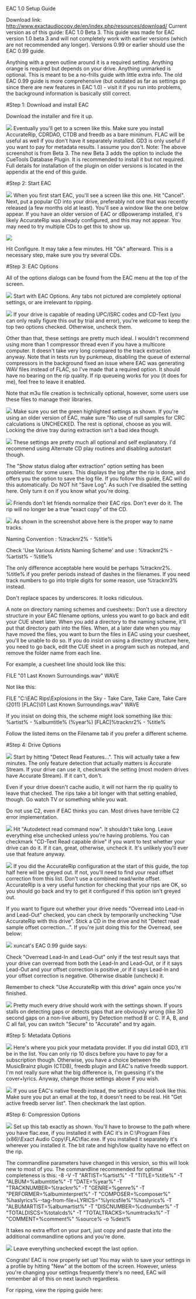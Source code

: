 EAC 1.0 Setup Guide


Download link: http://www.exactaudiocopy.de/en/index.php/resources/download/
Current version as of this guide: EAC 1.0 Beta 3.
This guide was made for EAC version 1.0 beta 3 and will not completely work with earlier versions (which are not recommended any longer). Versions 0.99 or earlier should use the EAC 0.99 guide. 

Anything with a green outline around it is a required setting. Anything orange is required but depends on your drive. Anything unmarked is optional. This is meant to be a no-frills guide with little extra info. The old EAC 0.99 guide is more comprehensive (but outdated as far as settings go since there are new features in EAC 1.0) - visit it if you run into problems, the background information is basically still correct.

#Step 1: Download and install EAC

Download the installer and fire it up.

![](https://web.archive.org/web/20140714023611im_/http://blowfish.be/eac/Caaok/Images/eac01.png)
Eventually you'll get to a screen like this. Make sure you install AccurateRip, CDRDAO, CTDB and freedb as a bare minimum. FLAC will be useful as well if you don't have it separately installed. GD3 is only useful if you want to pay for metadata results. I assume you don't. 
Note: The above screenshot is from Beta 3. The new Beta 3 adds the option to include the CueTools Database Plugin. It is recommended to install it but not required. Full details for installation of the plugin on older versions is located in the appendix at the end of this guide.

#Step 2: Start EAC

![](https://web.archive.org/web/20140714033449im_/http://blowfish.be/eac/Caaok/Images/eac02.png)
When you first start EAC, you'll see a screen like this one. Hit "Cancel". Next, put a popular CD into your drive, preferably not one that was recently released (a few months old at least). You'll see a window like the one below appear. If you have an older version of EAC or dBpoweramp installed, it's likely AccurateRip was already configured, and this may not appear. You may need to try multiple CDs to get this to show up.


![](https://web.archive.org/web/20140714084437im_/http://blowfish.be/eac/Caaok/Images/eac03.png)

Hit Configure. It may take a few minutes. Hit "Ok" afterward. This is a necessary step, make sure you try several CDs.

#Step 3: EAC Options

All of the options dialogs can be found from the EAC menu at the top of the screen.

![](https://web.archive.org/web/20140714031903im_/http://blowfish.be/eac/Caaok/Images/eac04.png)
Start with EAC Options. Any tabs not pictured are completely optional settings, or are irrelevant to ripping.


![](https://web.archive.org/web/20140714024410im_/http://blowfish.be/eac/Caaok/Images/eac07.png)
If your drive is capable of reading UPC/ISRC codes and CD-Text (you can only really figure this out by trial and error), you're welcome to keep the top two options checked. Otherwise, uncheck them.

Other than that, these settings are pretty much ideal. I wouldn't recommend using more than 1 compressor thread even if you have a multicore computer. It doesn't take very long compared to the track extraction anyway. Note that in tests run by punkmeup, disabling the queue of external compressors in the background fixed an issue where EAC was generating WAV files instead of FLAC, so I've made that a required option. It should have no bearing on the rip quality. If rip queueing works for you (it does for me), feel free to leave it enabled.

Note that m3u file creation is technically optional, however, some users use these files to manage their libraries. 

![](https://web.archive.org/web/20140714035652im_/http://blowfish.be/eac/Caaok/Images/eac05.png)
Make sure you set the green highlighted settings as shown. If you're using an older version of EAC, make sure "No use of null samples for CRC calculations is UNCHECKED. The rest is optional, choose as you will. Locking the drive tray during extraction isn't a bad idea though.

![](https://web.archive.org/web/20140714023148im_/http://blowfish.be/eac/Caaok/Images/eac06.png)
These settings are pretty much all optional and self explanatory. I'd recommend using Alternate CD play routines and disabling autostart though.

The "Show status dialog after extraction" option setting has been problematic for some users. This displays the log after the rip is done, and offers you the option to save the log file. If you follow this guide, EAC will do this automatically. Do NOT hit "Save Log". As such I've disabled the setting here. Only turn it on if you know what you're doing.


![](https://web.archive.org/web/20140714030229im_/http://blowfish.be/eac/Caaok/Images/eac08.png)
Friends don't let friends normalize their EAC rips. Don't ever do it. The rip will no longer be a true "exact copy" of the CD.


![](https://web.archive.org/web/20140714023544im_/http://blowfish.be/eac/Caaok/Images/eac09.png)
As shown in the screenshot above here is the proper way to name tracks.

Naming Convention : %tracknr2% - %title%

Check 'Use Various Artists Naming Scheme' and use : %tracknr2% - %artist% - %title%


The only difference acceptable here would be perhaps %tracknr2%. %title% if you prefer periods instead of dashes in the filenames. If you need track numbers to go into triple digits for some reason, use %tracknr3% instead.

Don't replace spaces by underscores. It looks ridiculous.

A note on directory naming schemes and cuesheets:: Don't use a directory structure in your EAC filename options, unless you want to go back and edit your CUE sheet later. When you add a directory to the naming scheme, it'll put that directory path into the files. When, at a later date when you may have moved the files, you want to burn the files in EAC using your cuesheet, you'll be unable to do so. If you do insist on using a directory structure here, you need to go back, edit the CUE sheet in a program such as notepad, and remove the folder name from each line.

For example, a cuesheet line should look like this:

FILE "01 Last Known Surroundings.wav" WAVE

Not like this: 

FILE "C:\EAC Rips\Explosions in the Sky - Take Care, Take Care, Take Care (2011) [FLAC]\01 Last Known Surroundings.wav" WAVE

If you insist on doing this, the scheme might look something like this:
%artist% - %albumtitle% (%year%) [FLAC]\%tracknr2% - %title%

Follow the listed items on the Filename tab if you prefer a different scheme.

#Step 4: Drive Options

![](https://web.archive.org/web/20140714034919im_/http://blowfish.be/eac/Caaok/Images/eac10.png)
Start by hitting "Detect Read Features...". This will actually take a few minutes. The only feature detection that actually matters is Accurate Stream. If your drive can use it, checkmark the setting (most modern drives have Accurate Stream). If it can't, don't.

Even if your drive doesn't cache audio, it will not harm the rip quality to leave that checked. The rips take a bit longer with that setting enabled, though. Go watch TV or something while you wait.

Do not use C2, even if EAC thinks you can. Most drives have terrible C2 error implementation.


![](https://web.archive.org/web/20140714032740im_/http://blowfish.be/eac/Caaok/Images/eac11.png)
Hit "Autodetect read command now". It shouldn't take long. Leave everything else unchecked unless you're having problems. You can checkmark "CD-Text Read capable drive" if you want to test whether your drive can do it. If it can, great, otherwise, uncheck it. It's unlikely you'll ever use that feature anyway.


![](https://web.archive.org/web/20140714025157im_/http://blowfish.be/eac/Caaok/Images/eac12.png)
If you did the AccurateRip configuration at the start of this guide, the top half here will be greyed out. If not, you'll need to find your read offset correction from this list. Don't use a combined read/write offset. AccurateRip is a very useful function for checking that your rips are OK, so you should go back and try to get it configured if this option isn't greyed out.

If you want to figure out whether your drive needs "Overread into Lead-in and Lead-Out" checked, you can check by temporarily unchecking "Use AccurateRip with this drive". Stick a CD in the drive and hit "Detect read sample offset correction...". If you're just doing this for the Overread, see below:

![](https://web.archive.org/web/20140714023814im_/http://blowfish.be/eac/Caaok/Images/obrvpi.png)
xuncat's EAC 0.99 guide says:

Check "Overread Lead-In and Lead-Out" only if the test result says that your drive can overread from both the Lead-In and Lead-Out, or if it says Lead-Out and your offset correction is positive ,or if it says Lead-In and your offset correction is negative. Otherwise disable (uncheck) it.

Remember to check "Use AccurateRip with this drive" again once you're finished.


![](https://web.archive.org/web/20140714022340im_/http://blowfish.be/eac/Caaok/Images/eac13.png)
Pretty much every drive should work with the settings shown. If yours stalls on detecting gaps or detects gaps that are obviously wrong (like 30 second gaps on a non-live album), try Detection method B or C. If A, B, and C all fail, you can switch "Secure" to "Accurate" and try again.

#Step 5: Metadata Options

![](https://web.archive.org/web/20140714024249im_/http://blowfish.be/eac/Caaok/Images/eac14.png)
Here's where you pick your metadata provider. If you did install GD3, it'll be in the list. You can only rip 10 discs before you have to pay for a subscription though. Otherwise, you have a choice between the MusicBrainz plugin (CTDB), freedb plugin and EAC's native freedb support. I'm not really sure what the big difference is, I'm guessing it's the cover+lyrics. Anyway, change those settings above if you wish.


![](https://web.archive.org/web/20140714025554im_/http://blowfish.be/eac/Caaok/Images/eac15.png)
If you use EAC's native freedb instead, the settings should look like this. Make sure you put an email at the top, it doesn't need to be real. Hit "Get active freedb server list". Then checkmark the last option.

#Step 6: Compression Options

![](https://web.archive.org/web/20141003171408im_/http://blowfish.be/eac/Caaok/Images/eac16.png)
Set up this tab exactly as shown. You'll have to browse to the path where you have flac.exe, if you installed it with EAC it's in C:\Program Files (x86)\Exact Audio Copy\FLAC\flac.exe. If you installed it separately it's wherever you installed it. The bit rate and high/low quality have no effect on the rip.

The commandline parameters have changed in this version, so this will look new to most of you. The commandline recommended for optimal completeness is this: 
-8 -V -T "ARTIST=%artist%" -T "TITLE=%title%" -T "ALBUM=%albumtitle%" -T "DATE=%year%" -T "TRACKNUMBER=%tracknr%" -T "GENRE=%genre%" -T "PERFORMER=%albuminterpret%" -T "COMPOSER=%composer%" %haslyrics%--tag-from-file=LYRICS="%lyricsfile%"%haslyrics% -T "ALBUMARTIST=%albumartist%" -T "DISCNUMBER=%cdnumber%" -T "TOTALDISCS=%totalcds%" -T "TOTALTRACKS=%numtracks%" -T "COMMENT=%comment%" %source% -o %dest%

It takes no extra effort on your part, just copy and paste that into the additional commandline options and you're done.

![](https://web.archive.org/web/20141003171408im_/http://blowfish.be/eac/Caaok/Images/eac17.png)
Leave everything unchecked except the last option. 

Congrats! EAC is now properly set up! You may wish to save your settings in a profile by hitting "New" at the bottom of the screen. However, unless you're changing your settings frequently there's no need, EAC will remember all of this on next launch regardless.

For ripping, view the ripping guide here: